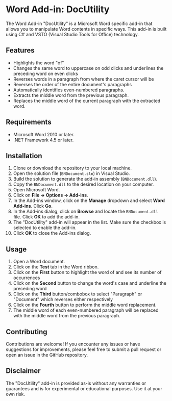 # Word Add-in: DocUtility

The Word Add-in "DocUtility" is a Microsoft Word specific add-in that allows you to manipulate Word contents in specific ways. This add-in is built using C# and VSTO (Visual Studio Tools for Office) technology.

## Features

- Highlights the word "of"
- Changes the same word to uppercase on odd clicks and underlines the preceding word on even clicks
- Reverses words in a paragraph from where the caret cursor will be
- Reverses the order of the entire document's paragraphs
- Automatically identifies even-numbered paragraphs.
- Extracts the middle word from the previous paragraph.
- Replaces the middle word of the current paragraph with the extracted word.

## Requirements

- Microsoft Word 2010 or later.
- .NET Framework 4.5 or later.

## Installation

1. Clone or download the repository to your local machine.
2. Open the solution file (`BNDocument.sln`) in Visual Studio.
3. Build the solution to generate the add-in assembly (`BNDocument.dll`).
4. Copy the `BNDocument.dll` to the desired location on your computer.
5. Open Microsoft Word.
6. Click on **File -> Options -> Add-ins**.
7. In the Add-ins window, click on the **Manage** dropdown and select **Word Add-ins**. Click **Go**.
8. In the Add-ins dialog, click on **Browse** and locate the `BNDocument.dll` file. Click **OK** to add the add-in.
9. The "DocUtility" add-in will appear in the list. Make sure the checkbox is selected to enable the add-in.
10. Click **OK** to close the Add-ins dialog.

## Usage

1. Open a Word document.
2. Click on the **Test** tab in the Word ribbon.
3. Click on the **First** button to highlight the word of and see its number of occurrences
4. Click on the **Second** button to change the word's case and underline the preceding word
5. Click on the **Third** button/combobox to select "Paragraph" or "Document" which reverses either respectively
6. Click on the **Fourth** button to perform the middle word replacement.
7. The middle word of each even-numbered paragraph will be replaced with the middle word from the previous paragraph.

## Contributing

Contributions are welcome! If you encounter any issues or have suggestions for improvements, please feel free to submit a pull request or open an issue in the GitHub repository.

## Disclaimer

The "DocUtility" add-in is provided as-is without any warranties or guarantees and is for experimental or educational purposes. Use it at your own risk.
